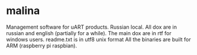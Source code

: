 # malina
Management software for uART products.
Russian local.
All dox are in russian and english (partially for a while). 
The main dox are in rtf for windows users.
readme.txt is in utf8 unix format 
All the binaries are built for ARM (raspberry pi raspbian).

